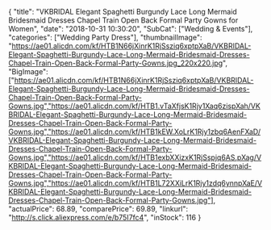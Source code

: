{
	"title": "VKBRIDAL Elegant Spaghetti Burgundy Lace Long Mermaid Bridesmaid Dresses Chapel Train Open Back Formal Party Gowns for Women",
	"date": "2018-10-31 10:30:20",
	"SubCat": ["Wedding & Events"],
	"categories": ["Wedding Party Dress"],
	"thumbnailImage": "https://ae01.alicdn.com/kf/HTB1N66jXinrK1RjSsziq6xptpXaB/VKBRIDAL-Elegant-Spaghetti-Burgundy-Lace-Long-Mermaid-Bridesmaid-Dresses-Chapel-Train-Open-Back-Formal-Party-Gowns.jpg_220x220.jpg",
	"BigImage": ["https://ae01.alicdn.com/kf/HTB1N66jXinrK1RjSsziq6xptpXaB/VKBRIDAL-Elegant-Spaghetti-Burgundy-Lace-Long-Mermaid-Bridesmaid-Dresses-Chapel-Train-Open-Back-Formal-Party-Gowns.jpg","https://ae01.alicdn.com/kf/HTB1.vTaXfjsK1Rjy1Xaq6zispXah/VKBRIDAL-Elegant-Spaghetti-Burgundy-Lace-Long-Mermaid-Bridesmaid-Dresses-Chapel-Train-Open-Back-Formal-Party-Gowns.jpg","https://ae01.alicdn.com/kf/HTB1kEW.XoLrK1Rjy1zbq6AenFXaD/VKBRIDAL-Elegant-Spaghetti-Burgundy-Lace-Long-Mermaid-Bridesmaid-Dresses-Chapel-Train-Open-Back-Formal-Party-Gowns.jpg","https://ae01.alicdn.com/kf/HTB1exbXXizxK1RjSspjq6AS.pXag/VKBRIDAL-Elegant-Spaghetti-Burgundy-Lace-Long-Mermaid-Bridesmaid-Dresses-Chapel-Train-Open-Back-Formal-Party-Gowns.jpg","https://ae01.alicdn.com/kf/HTB1L72XXiLrK1Rjy1zdq6ynnpXaE/VKBRIDAL-Elegant-Spaghetti-Burgundy-Lace-Long-Mermaid-Bridesmaid-Dresses-Chapel-Train-Open-Back-Formal-Party-Gowns.jpg"],
	"actualPrice": 68.89,
	"comparePrice": 69.89,
	"linkurl": "http://s.click.aliexpress.com/e/b75I7fc4",
	"inStock": 116
}
